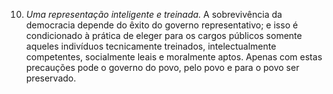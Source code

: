 ﻿10. *Uma representação inteligente e treinada.* A sobrevivência da democracia depende do êxito do governo representativo; e isso é condicionado à prática de eleger para os cargos públicos somente aqueles indivíduos tecnicamente treinados, intelectualmente competentes, socialmente leais e moralmente aptos. Apenas com estas precauções pode o governo do povo, pelo povo e para o povo ser preservado.